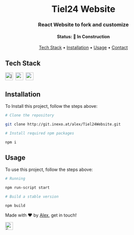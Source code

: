 <h1 align="center">
	Tiel24 Website
</h1>

<h3 align="center">
	React Website to fork and customize 
</h3>

<h4 align="center">
	Status: 🚧 In Construction
</h4>

<p align="center">
	<a href="#tech-stack">Tech Stack</a> •
	<a href="#installation">Installation</a> •
	<a href="#usage">Usage</a> • 
	<a href="#contact">Contact</a> 
</p>

## Tech Stack
<img src="https://img.shields.io/badge/Javascript-05122A?style=flat&logo=javascript" alt="javascript Badge" height="25">&nbsp;
<img src="https://img.shields.io/badge/React-05122A?style=flat&logo=react" alt="react Badge" height="25">&nbsp;
<img src="https://img.shields.io/badge/-TailwindCSS-blue?style=flat&logo=tailwindcss" alt="react Badge" height="25">&nbsp;

## Installation
To Install this project, follow the steps above:
```bash
# Clone the repository 

git clone http://git.inexo.at/alex/Tiel24Website.git

# Install required npm packages

npm i 
```

## Usage
To use this project, follow the steps above:
```bash
# Running

npm run-script start

# Build a stable version

npm build
```


Made with ❤️ by [Alex](https://github.com/Haloneva), get in touch!

<a href="mailto:mail@getalex.info" target="_blank"><img src="https://img.shields.io/badge/Email-D14836?style=flat&logo=gmail&logoColor=white" alt="Email Badge" height="25"></a>&nbsp;

<br clear="left"/>
